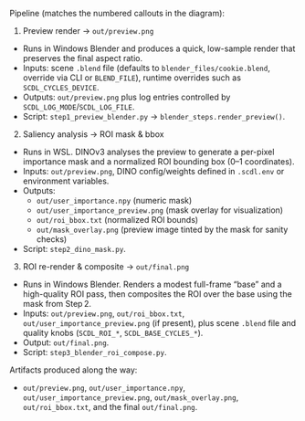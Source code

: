 Pipeline (matches the numbered callouts in the diagram):

1. Preview render → `out/preview.png`
- Runs in Windows Blender and produces a quick, low-sample render that preserves the final aspect ratio.
- Inputs: scene `.blend` file (defaults to `blender_files/cookie.blend`, override via CLI or `BLEND_FILE`), runtime overrides such as `SCDL_CYCLES_DEVICE`.
- Outputs: `out/preview.png` plus log entries controlled by `SCDL_LOG_MODE`/`SCDL_LOG_FILE`.
- Script: `step1_preview_blender.py` → `blender_steps.render_preview()`.

2. Saliency analysis → ROI mask & bbox
- Runs in WSL. DINOv3 analyses the preview to generate a per-pixel importance mask and a normalized ROI bounding box (0–1 coordinates).
- Inputs: `out/preview.png`, DINO config/weights defined in `.scdl.env` or environment variables.
- Outputs:
  - `out/user_importance.npy` (numeric mask)
  - `out/user_importance_preview.png` (mask overlay for visualization)
  - `out/roi_bbox.txt` (normalized ROI bounds)
  - `out/mask_overlay.png` (preview image tinted by the mask for sanity checks)
- Script: `step2_dino_mask.py`.

3. ROI re-render & composite → `out/final.png`
- Runs in Windows Blender. Renders a modest full-frame “base” and a high-quality ROI pass, then composites the ROI over the base using the mask from Step 2.
- Inputs: `out/preview.png`, `out/roi_bbox.txt`, `out/user_importance_preview.png` (if present), plus scene `.blend` file and quality knobs (`SCDL_ROI_*`, `SCDL_BASE_CYCLES_*`).
- Output: `out/final.png`.
- Script: `step3_blender_roi_compose.py`.

Artifacts produced along the way:
- `out/preview.png`, `out/user_importance.npy`, `out/user_importance_preview.png`, `out/mask_overlay.png`, `out/roi_bbox.txt`, and the final `out/final.png`.
